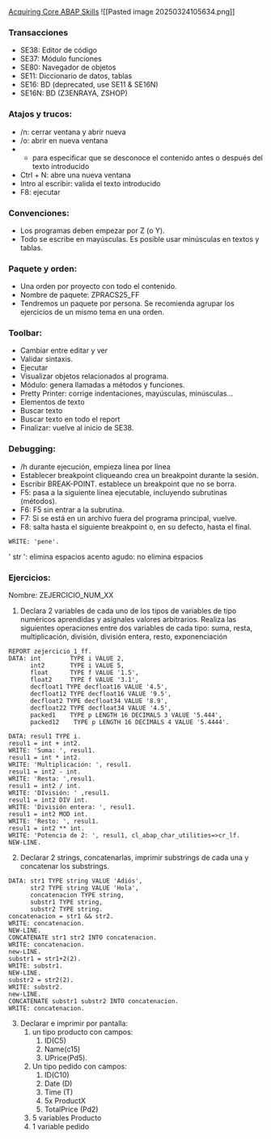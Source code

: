[Acquiring Core ABAP Skills](https://learning.sap.com/learning-journeys/acquire-core-abap-skills)
![[Pasted image 20250324105634.png]]
### Transacciones
- SE38: Editor de código
- SE37: Módulo funciones
- SE80: Navegador de objetos
- SE11: Diccionario de datos, tablas
- SE16: BD (deprecated, use SE11 & SE16N)
- SE16N: BD
(Z3ENRAYA, ZSHOP)

### Atajos y trucos: 
- /n: cerrar ventana y abrir nueva
- /o: abrir en nueva ventana
- * para especificar que se desconoce el contenido antes o después del texto introducido
- Ctrl + N: abre una nueva ventana
- Intro al escribir: valida el texto introducido
- F8: ejecutar

### Convenciones:
- Los programas deben empezar por Z (o Y).
- Todo se escribe en mayúsculas. Es posible usar minúsculas en textos y tablas.

### Paquete y orden:
- Una orden por proyecto con todo el contenido.
- Nombre de paquete: ZPRACS25_FF
- Tendremos un paquete por persona. Se recomienda agrupar los ejercicios de un mismo tema en una orden.

### Toolbar:
- Cambiar entre editar y ver
- Validar sintaxis.
- Ejecutar
- Visualizar objetos relacionados al programa.
- Módulo: genera llamadas a métodos y funciones.
- Pretty Printer: corrige indentaciones, mayúsculas, minúsculas...
- Elementos de texto
- Buscar texto
- Buscar texto en todo el report
- Finalizar: vuelve al inicio de SE38.

### Debugging:
- /h durante ejecución, empieza línea por línea
- Establecer breakpoint cliqueando crea un breakpoint durante la sesión.
- Escribir BREAK-POINT. establece un breakpoint que no se borra.
- F5: pasa a la siguiente línea ejecutable, incluyendo subrutinas (métodos).
- F6: F5 sin entrar a la subrutina.
- F7: Si se está en un archivo fuera del programa principal, vuelve.
- F8: salta hasta el siguiente breakpoint o, en su defecto, hasta el final.

```ABAP
WRITE: 'pene'.

```
' str ': elimina espacios
acento agudo: no elimina espacios


### Ejercicios:
Nombre: ZEJERCICIO_NUM_XX
1. Declara 2 variables de cada uno de los tipos de variables de tipo numéricos aprendidas y asígnales valores arbitrarios. Realiza las siguientes operaciones entre dos variables de cada tipo: suma, resta, multiplicación, división, división entera, resto, exponenciación
```ABAP
REPORT zejercicio_1_ff.  
DATA: int        TYPE i VALUE 2,  
      int2       TYPE i VALUE 5,  
      float      TYPE f VALUE '1.5',  
      float2     TYPE f VALUE '3.1',  
      decfloat1 TYPE decfloat16 VALUE '4.5',  
      decfloat12 TYPE decfloat16 VALUE '9.5',  
      decfloat2 TYPE decfloat34 VALUE '8.9',  
      decfloat22 TYPE decfloat34 VALUE '4.5',  
      packed1    TYPE p LENGTH 16 DECIMALS 3 VALUE '5.444',  
      packed12    TYPE p LENGTH 16 DECIMALS 4 VALUE '5.4444'.  
  
DATA: resul1 TYPE i.  
resul1 = int + int2.  
WRITE: 'Suma: ', resul1.  
resul1 = int * int2.  
WRITE: 'Multiplicación: ', resul1.  
resul1 = int2 - int.  
WRITE: 'Resta: ',resul1.  
resul1 = int2 / int.  
WRITE: 'DIvisión: ' ,resul1.  
resul1 = int2 DIV int.  
WRITE: 'División entera: ', resul1.  
resul1 = int2 MOD int.  
WRITE: 'Resto: ', resul1.  
resul1 = int2 ** int.  
WRITE: 'Potencia de 2: ', resul1, cl_abap_char_utilities=>cr_lf.  
NEW-LINE.
```
2. Declarar 2 strings, concatenarlas, imprimir substrings de cada una y concatenar los substrings.
```ABAP
DATA: str1 TYPE string VALUE 'Adiós',  
      str2 TYPE string VALUE 'Hola',  
      concatenacion TYPE string,  
      substr1 TYPE string,  
      substr2 TYPE string.  
concatenacion = str1 && str2.  
WRITE: concatenacion.  
NEW-LINE.  
CONCATENATE str1 str2 INTO concatenacion.  
WRITE: concatenacion.  
new-LINE.  
substr1 = str1+2(2).  
WRITE: substr1.  
NEW-LINE.  
substr2 = str2(2).  
WRITE: substr2.  
new-LINE.  
CONCATENATE substr1 substr2 INTO concatenacion.  
WRITE: concatenacion.
```
3.  Declarar e imprimir por pantalla: 
	1. un tipo producto con campos:
		1. ID(C5)
		2. Name(c15)
		3. UPrice(Pd5). 
	2. Un tipo pedido con campos:
		1. ID(C10)
		2. Date (D)
		3. Time (T)
		4. 5x ProductX
		5. TotalPrice (Pd2)
	3. 5 variables Producto
	4. 1 variable pedido